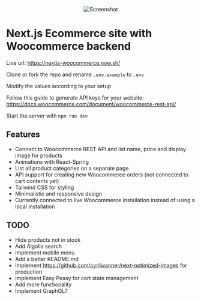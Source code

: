 <p align="center">
<img src="https://github.com/w3bdesign/nextjs-woocommerce/blob/master/screenshot.jpg?" alt="Screenshot"/>
</p>

# Next.js Ecommerce site with Woocommerce backend

Live url: <a href="https://nextjs-woocommerce.now.sh/">https://nextjs-woocommerce.now.sh/</a>

Clone or fork the repo and rename ```.env.example``` to ```.env```

Modify the values according to your setup

Follow this guide to generate API keys for your website: <a href="https://docs.woocommerce.com/document/woocommerce-rest-api/">https://docs.woocommerce.com/document/woocommerce-rest-api/</a>

Start the server with ```npm run dev ```

## Features

- Connect to Woocommerce REST API and list name, price and display image for products
- Animations with React-Spring
- List all product categories on a separate page
- API support for creating new Woocommerce orders (not connected to cart contents yet)
- Tailwind CSS for styling
- Minimalistic and responsive design
- Currently connected to live Woocommerce installation instead of using a local installation

## TODO

- Hide products not in stock
- Add Algolia search
- Implement mobile menu
- Add a better README.md
- Implement https://github.com/cyrilwanner/next-optimized-images for production
- Implement Easy Peasy for cart state management
- Add more functionality
- Implement GraphQL?




